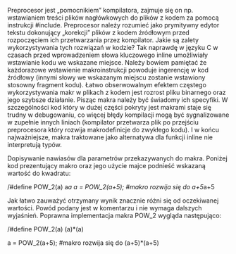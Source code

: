 
Preprocesor jest „pomocnikiem” kompilatora, zajmuje się on np. wstawianiem treści plików nagłówkowych do plików z kodem za pomocą instrukcji #include. Preprocesor należy rozumieć jako prymitywny edytor tekstu dokonujący „korekcji” plików z kodem źródłowym przed rozpoczęciem ich przetwarzania przez kompilator. Jakie są zalety wykorzystywania tych rozwiązań w kodzie? Tak naprawdę w języku C w czasach przed wprowadzeniem słowa kluczowego inline umożliwiały wstawianie kodu we wskazane miejsce. Należy bowiem pamiętać że każdorazowe wstawienie makroinstrukcji powoduje ingerencję w kod źródłowy (innymi słowy we wskazanym miejscu zostanie wstawiony stosowny fragment kodu). Łatwo obserwowalnym efektem częstego wykorzystywania makr w plikach z kodem jest rozrost pliku binarnego oraz jego szybsze działanie. Pisząc makra należy być świadomy ich specyfiki. W szczególności kod który w dużej części pokryty jest makrami staje się trudny w debugowaniu, co więcej błędy kompilacji mogą być sygnalizowane w zupełnie innych liniach (kompilator przetwarza plik po przejściu preprocesora który rozwija makrodefinicje do zwykłego kodu). I w końcu najważniejsze, makra traktowane jako alternatywa dla funkcji inline nie interpretują typów.

Dopisywanie nawiasów dla parametrów przekazywanych do makra. Poniżej kod prezentujący makro oraz jego użycie majce podnieść wskazaną wartość do kwadratu:

/#define POW_2(a) a*a
a = POW_2(a+5); #makro rozwija się do a+5*a+5

Jak łatwo zauważyć otrzymany wynik znacznie różni się od oczekiwanej wartości. Powód podany jest w komentarzu i nie wymaga dalszych wyjaśnień. Poprawna implementacja makra POW_2 wygląda następująco:

/#define POW_2(a) (a)*(a)

a = POW_2(a+5); #makro rozwija się do (a+5)*(a+5)


